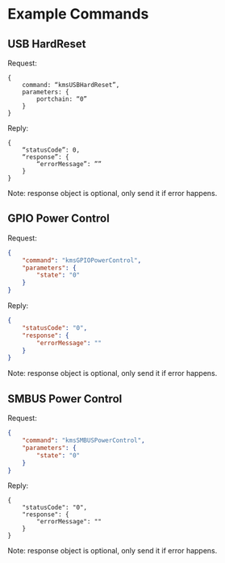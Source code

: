 # Example Commands

## USB HardReset
Request:

```
{
	command: “kmsUSBHardReset”,
	parameters: {
		portchain: “0”
	}
}
```

Reply:
```
{
    “statusCode”: 0,
    “response”: {
        “errorMessage”: ””
    }
}
```

Note: response object is optional, only send it if error happens.

## GPIO Power Control

Request:

```json
{
    "command": "kmsGPIOPowerControl",
    "parameters": {
        "state": "0"
    }
}
```

Reply:
```json
{
    "statusCode": "0",
    "response": {
        "errorMessage": ""
    }
}
```

Note: response object is optional, only send it if error happens.

## SMBUS Power Control
Request:

```json
{
    "command": "kmsSMBUSPowerControl",
    "parameters": {
        "state": "0"
    }
}
```

Reply:
```
{
    "statusCode": "0",
    "response": {
        "errorMessage": ""
    }
}
```

Note: response object is optional, only send it if error happens.
